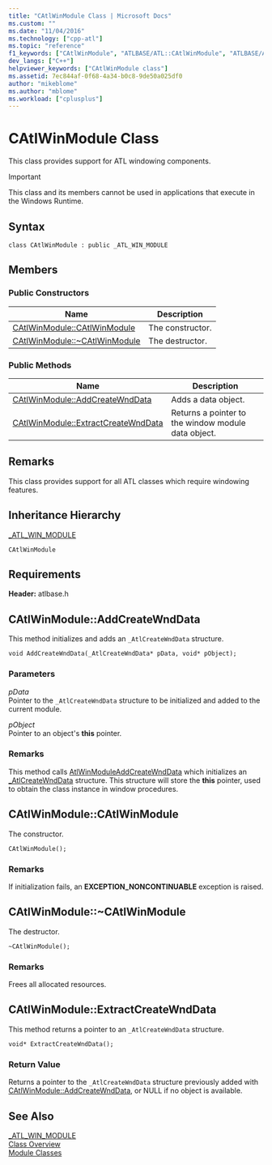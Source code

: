 ```yaml
---
title: "CAtlWinModule Class | Microsoft Docs"
ms.custom: ""
ms.date: "11/04/2016"
ms.technology: ["cpp-atl"]
ms.topic: "reference"
f1_keywords: ["CAtlWinModule", "ATLBASE/ATL::CAtlWinModule", "ATLBASE/ATL::CAtlWinModule::CAtlWinModule", "ATLBASE/ATL::CAtlWinModule::AddCreateWndData", "ATLBASE/ATL::CAtlWinModule::ExtractCreateWndData"]
dev_langs: ["C++"]
helpviewer_keywords: ["CAtlWinModule class"]
ms.assetid: 7ec844af-0f68-4a34-b0c8-9de50a025df0
author: "mikeblome"
ms.author: "mblome"
ms.workload: ["cplusplus"]
---
```

# CAtlWinModule Class

This class provides support for ATL windowing components.

> [!IMPORTANT]
>  This class and its members cannot be used in applications that execute in the Windows Runtime.

## Syntax

```
class CAtlWinModule : public _ATL_WIN_MODULE
```

## Members

### Public Constructors

|Name|Description|
|----------|-----------------|
|[CAtlWinModule::CAtlWinModule](#catlwinmodule)|The constructor.|
|[CAtlWinModule::~CAtlWinModule](#dtor)|The destructor.|

### Public Methods

|Name|Description|
|----------|-----------------|
|[CAtlWinModule::AddCreateWndData](#addcreatewnddata)|Adds a data object.|
|[CAtlWinModule::ExtractCreateWndData](#extractcreatewnddata)|Returns a pointer to the window module data object.|

## Remarks

This class provides support for all ATL classes which require windowing features.

## Inheritance Hierarchy

[_ATL_WIN_MODULE](atl-typedefs.md#_atl_win_module)

`CAtlWinModule`

## Requirements

**Header:** atlbase.h

##  <a name="addcreatewnddata"></a>  CAtlWinModule::AddCreateWndData

This method initializes and adds an `_AtlCreateWndData` structure.

```
void AddCreateWndData(_AtlCreateWndData* pData, void* pObject);
```

### Parameters

*pData*  
Pointer to the `_AtlCreateWndData` structure to be initialized and added to the current module.

*pObject*  
Pointer to an object's **this** pointer.

### Remarks

This method calls [AtlWinModuleAddCreateWndData](winmodule-global-functions.md#atlwinmoduleaddcreatewnddata) which initializes an [_AtlCreateWndData](../../atl/reference/atlcreatewnddata-structure.md) structure. This structure will store the **this** pointer, used to obtain the class instance in window procedures.

##  <a name="catlwinmodule"></a>  CAtlWinModule::CAtlWinModule

The constructor.

```
CAtlWinModule();
```

### Remarks

If initialization fails, an **EXCEPTION_NONCONTINUABLE** exception is raised.

##  <a name="dtor"></a>  CAtlWinModule::~CAtlWinModule

The destructor.

```
~CAtlWinModule();
```

### Remarks

Frees all allocated resources.

##  <a name="extractcreatewnddata"></a>  CAtlWinModule::ExtractCreateWndData

This method returns a pointer to an `_AtlCreateWndData` structure.

```
void* ExtractCreateWndData();
```

### Return Value

Returns a pointer to the `_AtlCreateWndData` structure previously added with [CAtlWinModule::AddCreateWndData](#addcreatewnddata), or NULL if no object is available.

## See Also

[_ATL_WIN_MODULE](atl-typedefs.md#_atl_win_module)   
[Class Overview](../../atl/atl-class-overview.md)   
[Module Classes](../../atl/atl-module-classes.md)
